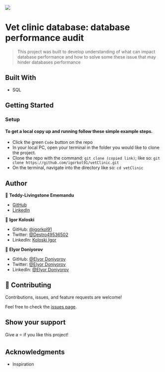![](https://img.shields.io/badge/Microverse-blueviolet)

# Vet clinic database: database performance audit

> This project was built to develop understanding of what can impact database performance and how to solve some these issue that may hinder databases performance

## Built With

- SQL

## Getting Started

### Setup

#### To get a local copy up and running follow these simple example steps.

- Click the green `Code` button on the repo
- In your local PC, open your terminal in the folder you would like to clone the project.
- Clone the repo with the command: `git clone (copied link)`; like so: `git clone https://github.com/igorkol91/vetClinic.git`
- On the terminal, navigate into the directory like so: `cd vetClinic`

## Author

👤 **Teddy-Livingstone Ememandu**

- [GitHub](https://github.com/TedLivist)
- [LinkedIn](https://linkedin.com/in/tememandu)

👤 **Igor Koloski**

- GitHub: [@igorkol91](https://github.com/igorkol91)
- Twitter: [@Destro49536502](https://twitter.com/Destro49536502)
- LinkedIn: [Koloski Igor](https://www.linkedin.com/in/igor-koloski-a754aa208/)

👤 **Elyor Doniyorov**

- GitHub: [@Elyor Doniyorov](https://github.com/elyor-doniyorov)
- Twitter: [@Elyor Doniyorov](https://twitter.com/elyor-doniyorov)
- LinkedIn: [@Elyor Doniyorov](https://www.linkedin.com/in/elyor-doniyorov)

## 🤝 Contributing

Contributions, issues, and feature requests are welcome!

Feel free to check the [issues page](../../issues/).

## Show your support

Give a ⭐️ if you like this project!

## Acknowledgments

- Inspiration
